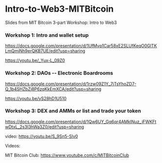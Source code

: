 # Intro-to-Web3-MITBitcoin
Slides from MIT Bitcoin 3-part Workshop: Intro to Web3


### Workshop 1: Intro and wallet setup

https://docs.google.com/presentation/d/1UfMvp1Car58xE2SLUfKeqO0GlTKLmQmiNh9erQKB7UE/edit?usp=sharing

https://youtu.be/_Yux-L_09Z0

### Workshop 2: DAOs -- Electronic Boardrooms

https://docs.google.com/presentation/d/1rzw09Z1Y_7jTsYhoZD7-Q_1b4SHZbZj8P6zqKkEmXCA/edit?usp=sharing

https://youtu.be/yS28hD1U510

### Workshop 3: DEX and AMMs or list and trade your token

https://docs.google.com/presentation/d/1Qw6UY_Gq6qr4AMkINuz_jFWKFtwDtxL_2s3I3hWa3Z0/edit?usp=sharing

video:  https://youtu.be/S_9Sn5-Slv0

Videos:

MIT Bitcoin Club:  https://www.youtube.com/c/MITBitcoinClub

